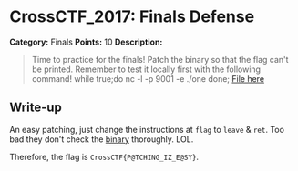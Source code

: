 # CrossCTF_2017: Finals Defense

**Category:** Finals
**Points:** 10
**Description:**

>Time to practice for the finals! Patch the binary so that the flag can't be printed. Remember to test it locally first with the following command!
while true;do 
nc -l -p 9001 -e ./one 
done; 
[File here](one)

## Write-up
An easy patching, just change the instructions at `flag` to `leave` & `ret`. Too bad they don't check the [binary](one_patched) thoroughly. LOL.

Therefore, the flag is `CrossCTF{P@TCHING_IZ_E@SY}`.